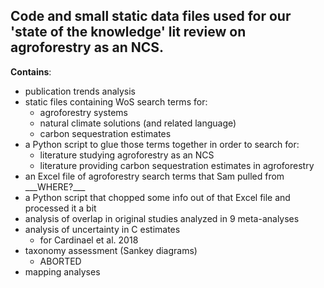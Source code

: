 ## Code and small static data files used for our 'state of the knowledge' lit review on agroforestry as an NCS.

**Contains**:

- publication trends analysis
 - static files containing WoS search terms for:
   - agroforestry systems
   - natural climate solutions (and related language)
   - carbon sequestration estimates
 - a Python script to glue those terms together in order to search for:
   - literature studying agroforestry as an NCS
   - literature providing carbon sequestration estimates in agroforestry
 - an Excel file of agroforestry search terms that Sam pulled from \_\_\_WHERE?\_\_\_
 - a Python script that chopped some info out of that Excel file and processed it a bit
- analysis of overlap in original studies analyzed in 9 meta-analyses
- analysis of uncertainty in C estimates
  - for Cardinael et al. 2018
- taxonomy assessment (Sankey diagrams)
  - ABORTED
- mapping analyses
